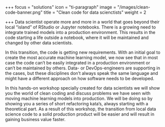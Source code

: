 +++
focus = "solutions"
icon = "ti-paragraph"
image = "/images/clean-code-banner.png"
title = "Clean code for data scienctists"
weight = 2

+++
Data scientist operate more and more in a world that goes beyond their local “island” of RStudio or Jupyter notebooks. There is a growing need to integrate trained models into a production environment. This results in the code starting a life outside a notebook, where it will be maintained and changed by other data scientists.  

In this transition, the code is getting new requirements. With an initial goal to create the most accurate machine learning model, we now see that in most case the code can’t be easily integrated in a production environment or can’t be maintained by others. Data- or DevOps-engineers are supporting in the cases, but these disciplines don’t always speak the same language and might have a different approach on how software needs to be developed.  

In this hands-on workshop specially created for data scientists we will show you the world of clean coding and discuss problems we have seen with moving machine learning models into production. We will be doing so by showing you a series of short refactoring kata’s, always starting with a theoretical part. As a result of this workshop, the transition from local data science code to a solid production product will be easier and will result in gaining business value faster. 
